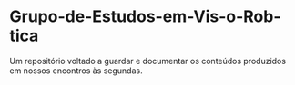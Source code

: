 # Grupo-de-Estudos-em-Vis-o-Rob-tica
Um repositório voltado a guardar e documentar os conteúdos produzidos em nossos encontros às segundas.
